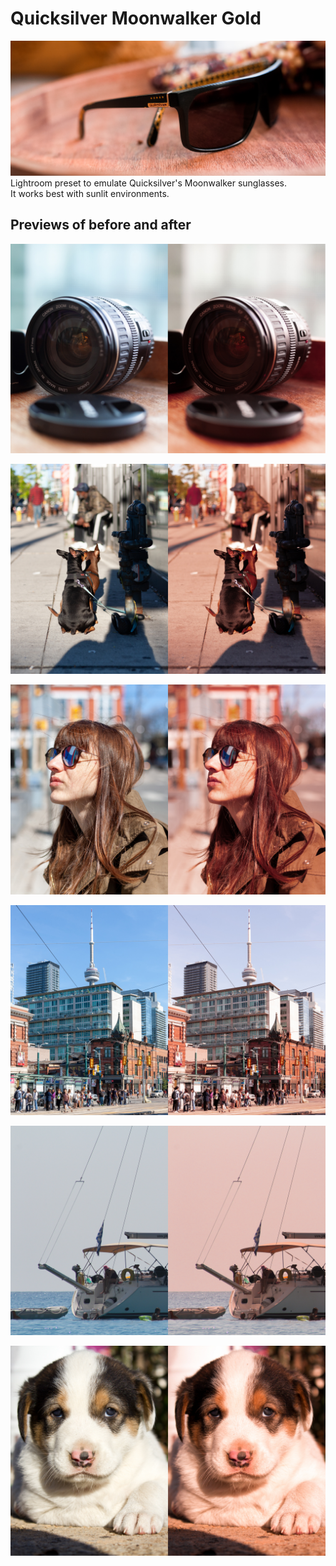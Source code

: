 # Quicksilver Moonwalker Gold
![Alt text](previews/sunglasses.jpg?raw=true "Quicksilver Moonwalker Gold")
Lightroom preset to emulate Quicksilver's Moonwalker sunglasses.  
It works best with sunlit environments.

## Previews of before and after

![Alt text](previews/04.jpg?raw=true "Lens")

![Alt text](previews/01.jpg?raw=true "Dogs")

![Alt text](previews/03.jpg?raw=true "Profile")

![Alt text](previews/02.jpg?raw=true "City")

![Alt text](previews/05.jpg?raw=true "Boat")

![Alt text](previews/06.jpg?raw=true "Puppy")
